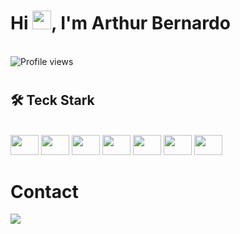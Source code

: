 <h1> Hi <img src="https://raw.githubusercontent.com/kaueMarques/kaueMarques/master/hi.gif" width="30px"/>, I'm Arthur Bernardo  </h1>

<br>

<img src="https://komarev.com/ghpvc/?username=arthurbernardomorferreira&color=yellow" alt="Profile views"/>

#

<div>
  
  <h2> 🛠️ Teck Stark </h2>
  
  <br>
   
  <img height="32em" width=45 src="https://cdn.jsdelivr.net/gh/devicons/devicon/icons/javascript/javascript-original.svg" />
  <img height="32em" width=45 src="https://cdn.jsdelivr.net/gh/devicons/devicon/icons/typescript/typescript-plain.svg" />
  <img height="32em" width=45 src="https://cdn.jsdelivr.net/gh/devicons/devicon/icons/react/react-original.svg" />
  <img height="32em" width=45 src="https://cdn.jsdelivr.net/gh/devicons/devicon/icons/html5/html5-original.svg" />
  <img height="32em" width=45 src="https://cdn.jsdelivr.net/gh/devicons/devicon/icons/css3/css3-original.svg" />
  <img height="32em" width=45 src="https://cdn.jsdelivr.net/gh/devicons/devicon/icons/nextjs/nextjs-line.svg" />
  <img height="32em" width=45 src="https://cdn.jsdelivr.net/gh/devicons/devicon/icons/mysql/mysql-original.svg" />
  
</div>

##

<div>
  
  <h1> Contact </h1>

  <a href="https://www.linkedin.com/in/arthur-bernardo-moreira-ferreira-36b1201a8/" target="_blank"> <img src="https://img.shields.io/badge/LinkedIn-0077B5?style=for-the-badge&logo=linkedin&logoColor=white" target="_blank"></a>
  
</div>
